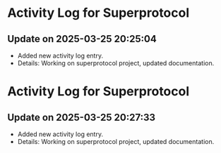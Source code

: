 # Activity Log for Superprotocol

## Update on 2025-03-25 20:25:04
- Added new activity log entry.
- Details: Working on superprotocol project, updated documentation.

# Activity Log for Superprotocol

## Update on 2025-03-25 20:27:33
- Added new activity log entry.
- Details: Working on superprotocol project, updated documentation.

